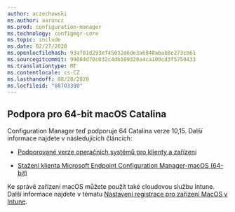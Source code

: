 ```yaml
---
author: aczechowski
ms.author: aaroncz
ms.prod: configuration-manager
ms.technology: configmgr-core
ms.topic: include
ms.date: 02/27/2020
ms.openlocfilehash: 93af01d293ef45032d6de3a6840abab8c273cb61
ms.sourcegitcommit: 99084d70c032c4db109328a4ca100cd3f5759433
ms.translationtype: MT
ms.contentlocale: cs-CZ
ms.lasthandoff: 08/20/2020
ms.locfileid: "88703390"
---
```

## <a name="support-for-64-bit-macos-catalina"></a><a name="bkmk_mac"></a> Podpora pro 64-bit macOS Catalina

<!--3696246-->

Configuration Manager teď podporuje 64 Catalina verze 10,15. Další informace najdete v následujících článcích:

- [Podporované verze operačních systémů pro klienty a zařízení](../../../../plan-design/configs/supported-operating-systems-for-clients-and-devices.md#mac-computers)

- [Stažení klienta Microsoft Endpoint Configuration Manager-macOS (64-bit)](https://www.microsoft.com/download/details.aspx?id=100850)

Ke správě zařízení macOS můžete použít také cloudovou službu Intune. Další informace najdete v tématu [Nastavení registrace pro zařízení MacOS v Intune](/intune/enrollment/macos-enroll).